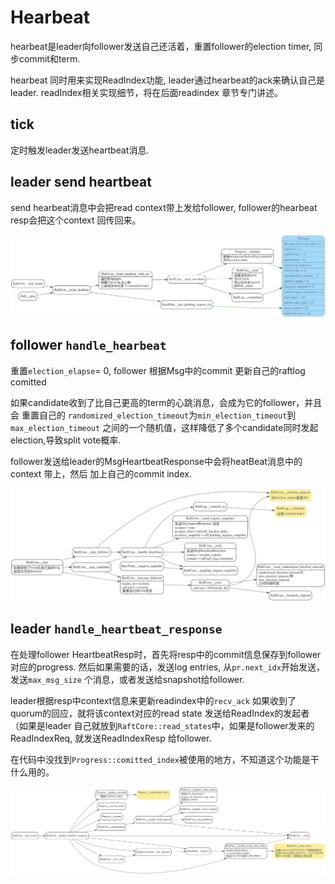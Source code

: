 # Hearbeat

<!-- toc -->

hearbeat是leader向follower发送自己还活着，重置follower的election timer, 
同步commit和term.

hearbeat 同时用来实现ReadIndex功能, leader通过hearbeat的ack来确认自己是leader.
readIndex相关实现细节，将在后面readindex 章节专门讲述。

## tick

定时触发leader发送heartbeat消息.

## leader send heartbeat

send hearbeat消息中会把read context带上发给follower, follower的hearbeat resp会把这个context 回传回来。

![](./dot/raft_hearbeat.svg)


## follower `handle_hearbeat`

重置`election_elapse`= 0, follower 根据Msg中的commit 更新自己的raftlog comitted

如果candidate收到了比自己更高的term的心跳消息，会成为它的follower，并且会
重置自己的 `randomized_election_timeout`为`min_election_timeout`到`max_election_timeout`
之间的一个随机值，这样降低了多个candidate同时发起election,导致split vote概率.

follower发送给leader的MsgHeartbeatResponse中会将heatBeat消息中的context 带上，然后
加上自己的commit index.

![](./dot/raft_follower_handle_heartbeat.svg)

## leader `handle_heartbeat_response`

在处理follower HeartbeatResp时，首先将resp中的commit信息保存到follower对应的progress.
然后如果需要的话，发送log entries, 从`pr.next_idx`开始发送，发送`max_msg_size`
个消息，或者发送给snapshot给follower.

leader根据resp中context信息来更新readindex中的`recv_ack`
如果收到了quorum的回应，就将该context对应的read state 发送给ReadIndex的发起者（如果是leader
自己就放到`RaftCore::read_states`中，如果是follower发来的ReadIndexReq, 就发送ReadIndexResp
给follower.

在代码中没找到`Progress::comitted_index`被使用的地方，不知道这个功能是干什么用的。

![](./dot/raft_handle_heartbeat_response.svg)
